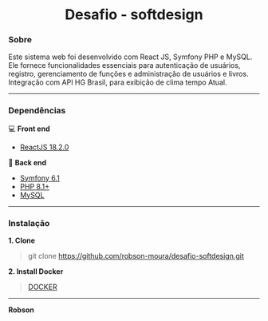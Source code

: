 <h1 align="center">Desafio - softdesign</h1>

### Sobre
Este sistema web foi desenvolvido com React JS, Symfony PHP e MySQL.<br>
Ele fornece funcionalidades essenciais para autenticação de usuários, registro, gerenciamento de funções e administração de usuários e livros.<br>
Integração com API HG Brasil, para exibição de clima tempo Atual.<br>
<hr>

### Dependências
💻 **Front end**
- [ReactJS 18.2.0](https://www.npmjs.com/package/react/v/18.2.0)

🚀 **Back end**
- [Symfony 6.1](https://symfony.com/releases/6.1)
- [PHP 8.1+](https://www.php.net/downloads.php)
- [MySQL](https://www.mysql.com/)

<hr>

### Instalação
**1. Clone**
> git clone https://github.com/robson-moura/desafio-softdesign.git

**2. Install Docker**
> [DOCKER](https://docs.docker.com/engine/install/) 


<hr>

**Robson**
